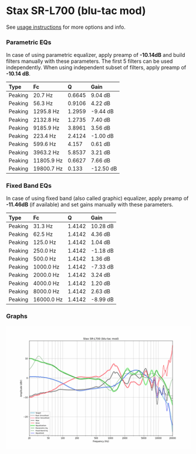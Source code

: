 # Stax SR-L700 (blu-tac mod)
See [usage instructions](https://github.com/jaakkopasanen/AutoEq#usage) for more options and info.

### Parametric EQs
In case of using parametric equalizer, apply preamp of **-10.14dB** and build filters manually
with these parameters. The first 5 filters can be used independently.
When using independent subset of filters, apply preamp of **-10.14 dB**.

| Type    | Fc         |      Q | Gain      |
|:--------|:-----------|:-------|:----------|
| Peaking | 20.7 Hz    | 0.6645 | 9.04 dB   |
| Peaking | 56.3 Hz    | 0.9106 | 4.22 dB   |
| Peaking | 1295.8 Hz  | 1.2959 | -9.44 dB  |
| Peaking | 2132.8 Hz  | 1.2735 | 7.40 dB   |
| Peaking | 9185.9 Hz  | 3.8961 | 3.56 dB   |
| Peaking | 223.4 Hz   | 2.4124 | -1.00 dB  |
| Peaking | 599.6 Hz   | 4.157  | 0.61 dB   |
| Peaking | 3963.2 Hz  | 5.8537 | 3.21 dB   |
| Peaking | 11805.9 Hz | 0.6627 | 7.66 dB   |
| Peaking | 19800.7 Hz | 0.133  | -12.50 dB |

### Fixed Band EQs
In case of using fixed band (also called graphic) equalizer, apply preamp of **-11.46dB**
(if available) and set gains manually with these parameters.

| Type    | Fc         |      Q | Gain     |
|:--------|:-----------|:-------|:---------|
| Peaking | 31.3 Hz    | 1.4142 | 10.28 dB |
| Peaking | 62.5 Hz    | 1.4142 | 4.36 dB  |
| Peaking | 125.0 Hz   | 1.4142 | 1.04 dB  |
| Peaking | 250.0 Hz   | 1.4142 | -1.18 dB |
| Peaking | 500.0 Hz   | 1.4142 | 1.36 dB  |
| Peaking | 1000.0 Hz  | 1.4142 | -7.33 dB |
| Peaking | 2000.0 Hz  | 1.4142 | 3.24 dB  |
| Peaking | 4000.0 Hz  | 1.4142 | 1.20 dB  |
| Peaking | 8000.0 Hz  | 1.4142 | 2.63 dB  |
| Peaking | 16000.0 Hz | 1.4142 | -8.99 dB |

### Graphs
![](./Stax%20SR-L700%20(blu-tac%20mod).png)